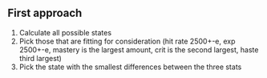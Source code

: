 ## First approach
1. Calculate all possible states
2. Pick those that are fitting for consideration (hit rate 2500+-e, exp 2500+-e, mastery is the largest amount, crit is the second largest, haste third largest)
3. Pick the state with the smallest differences between the three stats